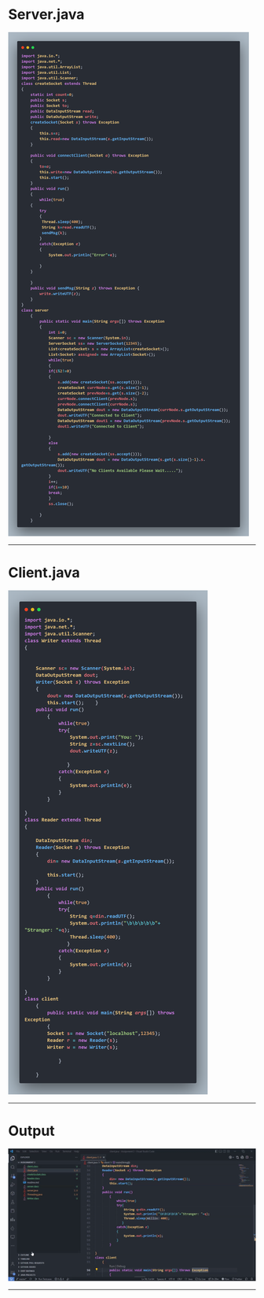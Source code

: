 <h1>
Server.java
</h1>
<img src="server.png">
<hr>
<h1>
Client.java
</h1>
<img src="client.png">
<hr>
<h1>
Output
</h1>
<img src="output.gif">
<hr>
